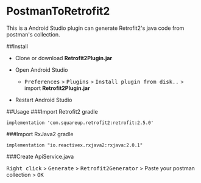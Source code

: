 # PostmanToRetrofit2
This is a Android Studio plugin can generate Retrofit2's java code from postman's collection.

##Install
- Clone or download **Retrofit2Plugin.jar**

- Open Android Studio
	- <kbd>Preferences</kbd>  > <kbd>Plugins</kbd> > <kbd>Install plugin from disk..</kbd> > import **Retrofit2Plugin.jar**

- Restart Android Studio 

##Usage
###Import Retrofit2
gradle

	implementation 'com.squareup.retrofit2:retrofit:2.5.0'

###Import RxJava2
gradle

	implementation "io.reactivex.rxjava2:rxjava:2.0.1"
	
###Create ApiService.java

<kbd>Right click</kbd>  > <kbd>Generate</kbd> > <kbd>Retrofit2Generator</kbd> > Paste your postman collection > <kbd>OK</kbd>

